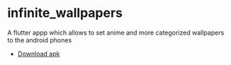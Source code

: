 
# infinite_wallpapers
   A flutter appp which allows to set anime and more categorized wallpapers to the android phones

- [Download apk](https://github.com/Deependrakashya/infinite_wallpapers/releases/download/test/infinite-wallpaper-release.apk)


